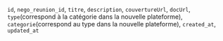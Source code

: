 `id`, `nego_reunion_id`, `titre`, `description`, `couvertureUrl`, `docUrl`, `type`(correspond à la catégorie dans la nouvelle plateforme), `categorie`(correspond au type dans la nouvelle plateforme), `created_at`, `updated_at`
